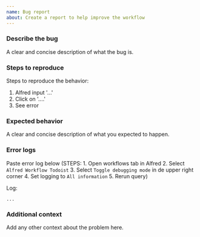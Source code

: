 ```yaml
---
name: Bug report
about: Create a report to help improve the workflow
---
```


### Describe the bug

A clear and concise description of what the bug is.

### Steps to reproduce

Steps to reproduce the behavior:

1. Alfred input '...'
2. Click on '....'
3. See error

### Expected behavior

A clear and concise description of what you expected to happen.

### Error logs

Paste error log below (STEPS: 1. Open workflows tab in Alfred 2. Select `Alfred Workflow Todoist` 3. Select `Toggle debugging mode` in de upper right corner 4. Set logging to `All information` 5. Rerun query)

Log:

```
...
```

### Additional context

Add any other context about the problem here.
